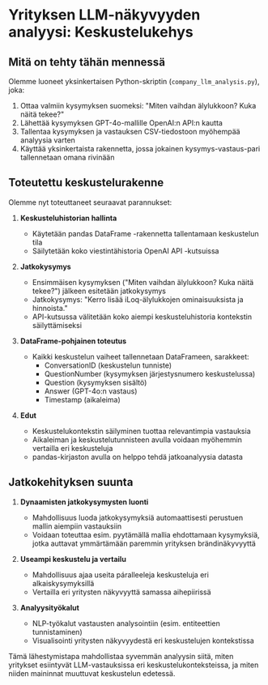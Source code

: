 # Yrityksen LLM-näkyvyyden analyysi: Keskustelukehys

## Mitä on tehty tähän mennessä

Olemme luoneet yksinkertaisen Python-skriptin (`company_llm_analysis.py`), joka:

1. Ottaa valmiin kysymyksen suomeksi: "Miten vaihdan älylukkoon? Kuka näitä tekee?"
2. Lähettää kysymyksen GPT-4o-mallille OpenAI:n API:n kautta
3. Tallentaa kysymyksen ja vastauksen CSV-tiedostoon myöhempää analyysia varten
4. Käyttää yksinkertaista rakennetta, jossa jokainen kysymys-vastaus-pari tallennetaan omana rivinään

## Toteutettu keskustelurakenne

Olemme nyt toteuttaneet seuraavat parannukset:

1. **Keskusteluhistorian hallinta**
   - Käytetään pandas DataFrame -rakennetta tallentamaan keskustelun tila
   - Säilytetään koko viestintähistoria OpenAI API -kutsuissa

2. **Jatkokysymys**
   - Ensimmäisen kysymyksen ("Miten vaihdan älylukkoon? Kuka näitä tekee?") jälkeen esitetään jatkokysymys
   - Jatkokysymys: "Kerro lisää iLoq-älylukkojen ominaisuuksista ja hinnoista."
   - API-kutsussa välitetään koko aiempi keskusteluhistoria kontekstin säilyttämiseksi

3. **DataFrame-pohjainen toteutus**
   - Kaikki keskustelun vaiheet tallennetaan DataFrameen, sarakkeet: 
     * ConversationID (keskustelun tunniste)
     * QuestionNumber (kysymyksen järjestysnumero keskustelussa)
     * Question (kysymyksen sisältö)
     * Answer (GPT-4o:n vastaus)
     * Timestamp (aikaleima)

4. **Edut**
   - Keskustelukontekstin säilyminen tuottaa relevantimpia vastauksia
   - Aikaleiman ja keskustelutunnisteen avulla voidaan myöhemmin vertailla eri keskusteluja
   - pandas-kirjaston avulla on helppo tehdä jatkoanalyysia datasta

## Jatkokehityksen suunta

1. **Dynaamisten jatkokysymysten luonti**
   - Mahdollisuus luoda jatkokysymyksiä automaattisesti perustuen mallin aiempiin vastauksiin
   - Voidaan toteuttaa esim. pyytämällä mallia ehdottamaan kysymyksiä, jotka auttavat ymmärtämään paremmin yrityksen brändinäkyvyyttä

2. **Useampi keskustelu ja vertailu**
   - Mahdollisuus ajaa useita páralleeleja keskusteluja eri alkaiskysymyksillä
   - Vertailla eri yritysten näkyvyyttä samassa aihepiirissä

3. **Analyysityökalut**
   - NLP-työkalut vastausten analysointiin (esim. entiteettien tunnistaminen)
   - Visualisointi yritysten näkyvyydestä eri keskustelujen kontekstissa

Tämä lähestymistapa mahdollistaa syvemmän analyysin siitä, miten yritykset esiintyvät LLM-vastauksissa eri keskustelukonteksteissa, ja miten niiden maininnat muuttuvat keskustelun edetessä. 